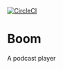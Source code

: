 [![CircleCI](https://circleci.com/gh/nishanbajracharya/boom.svg?style=svg)](https://circleci.com/gh/nishanbajracharya/boom)

# Boom
A podcast player
